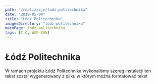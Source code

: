 ```yaml
---
path: "/realizacje/lodz-politechnika"
date: "2019-05-04"
title: "Łódź Politechnika"
imagesDirectory: "lodz-politechnika"
mainPage: lodz-politechnika
tags: [C.O, WOD-KAN]
---
```


# Łódź Politechnika

W ramach projektu Łódź Politechnika wykonaliśmy szereg instalacji 
ten tekst został wygenerowany z pliku w którym można formatować tekst
